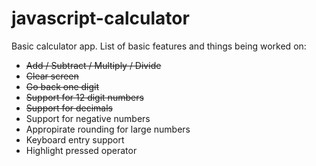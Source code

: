 # javascript-calculator

Basic calculator app. List of basic features and things being worked on:
- ~~Add / Subtract / Multiply / Divide~~
- ~~Clear screen~~
- ~~Go back one digit~~
- ~~Support for 12 digit numbers~~
- ~~Support for decimals~~
- Support for negative numbers
- Appropirate rounding for large numbers
- Keyboard entry support
- Highlight pressed operator